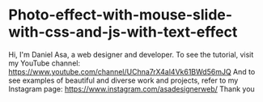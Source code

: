 # Photo-effect-with-mouse-slide-with-css-and-js-with-text-effect
Hi, I'm Daniel Asa, a web designer and developer. To see the tutorial, visit my YouTube channel: https://www.youtube.com/channel/UChna7rX4al4Vk61BWd56mJQ   And to see examples of beautiful and diverse work and projects, refer to my Instagram page: https://www.instagram.com/asadesignerweb/   Thank you

